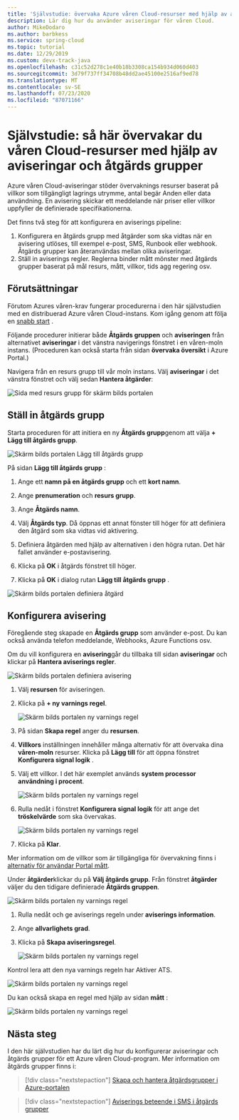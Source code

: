 ```yaml
---
title: 'Självstudie: övervaka Azure våren Cloud-resurser med hjälp av aviseringar och åtgärds grupper | Microsoft Docs'
description: Lär dig hur du använder aviseringar för våren Cloud.
author: MikeDodaro
ms.author: barbkess
ms.service: spring-cloud
ms.topic: tutorial
ms.date: 12/29/2019
ms.custom: devx-track-java
ms.openlocfilehash: c31c52d278c1e40b18b3308ca154b934d060d403
ms.sourcegitcommit: 3d79f737ff34708b48dd2ae45100e2516af9ed78
ms.translationtype: MT
ms.contentlocale: sv-SE
ms.lasthandoff: 07/23/2020
ms.locfileid: "87071166"
---
```

# <a name="tutorial-how-to-monitor-spring-cloud-resources-using-alerts-and-action-groups"></a>Självstudie: så här övervakar du våren Cloud-resurser med hjälp av aviseringar och åtgärds grupper

Azure våren Cloud-aviseringar stöder övervaknings resurser baserat på villkor som tillgängligt lagrings utrymme, antal begär Anden eller data användning. En avisering skickar ett meddelande när priser eller villkor uppfyller de definierade specifikationerna.

Det finns två steg för att konfigurera en aviserings pipeline: 
1. Konfigurera en åtgärds grupp med åtgärder som ska vidtas när en avisering utlöses, till exempel e-post, SMS, Runbook eller webhook. Åtgärds grupper kan återanvändas mellan olika aviseringar.
2. Ställ in aviserings regler. Reglerna binder mått mönster med åtgärds grupper baserat på mål resurs, mått, villkor, tids agg regering osv.

## <a name="prerequisites"></a>Förutsättningar

Förutom Azures våren-krav fungerar procedurerna i den här självstudien med en distribuerad Azure våren Cloud-instans.  Kom igång genom att följa en [snabb start](spring-cloud-quickstart-launch-app-cli.md) .

Följande procedurer initierar både **Åtgärds gruppen** och **aviseringen** från alternativet **aviseringar** i det vänstra navigerings fönstret i en våren-moln instans. (Proceduren kan också starta från sidan **övervaka översikt** i Azure Portal.) 

Navigera från en resurs grupp till vår moln instans. Välj **aviseringar** i det vänstra fönstret och välj sedan **Hantera åtgärder**:

![Sida med resurs grupp för skärm bilds portalen](media/alerts-action-groups/action-1-a.png)

## <a name="set-up-action-group"></a>Ställ in åtgärds grupp

Starta proceduren för att initiera en ny **Åtgärds grupp**genom att välja **+ Lägg till åtgärds grupp**.

![Skärm bilds portalen Lägg till åtgärds grupp](media/alerts-action-groups/action-1.png)

På sidan **Lägg till åtgärds grupp** :

 1. Ange ett **namn på en åtgärds grupp** och ett **kort namn**.

 1. Ange **prenumeration** och **resurs grupp**.

 1. Ange **Åtgärds namn**.

 1. Välj **Åtgärds typ**.  Då öppnas ett annat fönster till höger för att definiera den åtgärd som ska vidtas vid aktivering.

 1. Definiera åtgärden med hjälp av alternativen i den högra rutan.  Det här fallet använder e-postavisering.

 1. Klicka på **OK** i åtgärds fönstret till höger.

 1. Klicka på **OK** i dialog rutan **Lägg till åtgärds grupp** . 

  ![Skärm bilds portalen definiera åtgärd](media/alerts-action-groups/action-2.png)

## <a name="set-up-alert"></a>Konfigurera avisering 

Föregående steg skapade en **Åtgärds grupp** som använder e-post. Du kan också använda telefon meddelande, Webhooks, Azure Functions osv.  

Om du vill konfigurera en **avisering**går du tillbaka till sidan **aviseringar** och klickar på **Hantera aviserings regler**.

  ![Skärm bilds portalen definiera avisering](media/alerts-action-groups/alerts-2.png)

1. Välj **resursen** för aviseringen.

1. Klicka på **+ ny varnings regel**.

   ![Skärm bilds portalen ny varnings regel](media/alerts-action-groups/alerts-3.png)

1. På sidan **Skapa regel** anger du **resursen**.

1. **Villkors** inställningen innehåller många alternativ för att övervaka dina **våren-moln** resurser.  Klicka på **Lägg till** för att öppna fönstret **Konfigurera signal logik** .

1. Välj ett villkor. I det här exemplet används **system processor användning i procent**.

   ![Skärm bilds portalen ny varnings regel](media/alerts-action-groups/alerts-3-1.png)

1. Rulla nedåt i fönstret **Konfigurera signal logik** för att ange det **tröskelvärde** som ska övervakas.

   ![Skärm bilds portalen ny varnings regel](media/alerts-action-groups/alerts-3-2.png)

1. Klicka på **Klar**.

Mer information om de villkor som är tillgängliga för övervakning finns i [alternativ för användar Portal mått](spring-cloud-concept-metrics.md#user-metrics-options).

 Under **åtgärder**klickar du på **Välj åtgärds grupp**. Från fönstret **åtgärder** väljer du den tidigare definierade **Åtgärds gruppen**.

   ![Skärm bilds portalen ny varnings regel](media/alerts-action-groups/alerts-3-3.png) 

1. Rulla nedåt och ge aviserings regeln under **aviserings information**.

1. Ange **allvarlighets grad**.

1. Klicka på **Skapa aviseringsregel**.

   ![Skärm bilds portalen ny varnings regel](media/alerts-action-groups/alerts-3-4.png)

Kontrol lera att den nya varnings regeln har Aktiver ATS.

   ![Skärm bilds portalen ny varnings regel](media/alerts-action-groups/alerts-4.png)

Du kan också skapa en regel med hjälp av sidan **mått** :

   ![Skärm bilds portalen ny varnings regel](media/alerts-action-groups/alerts-5.png)

## <a name="next-steps"></a>Nästa steg

I den här självstudien har du lärt dig hur du konfigurerar aviseringar och åtgärds grupper för ett Azure våren Cloud-program. Mer information om åtgärds grupper finns i:

> [!div class="nextstepaction"]
> [Skapa och hantera åtgärdsgrupper i Azure-portalen](https://docs.microsoft.com/azure/azure-monitor/platform/action-groups)

> [!div class="nextstepaction"]
> [Aviserings beteende i SMS i åtgärds grupper](https://docs.microsoft.com/azure/azure-monitor/platform/alerts-sms-behavior)
